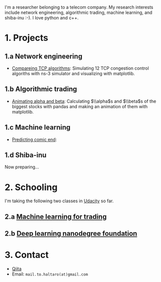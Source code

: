 I'm a researcher belonging to a telecom company. 
My research interests include network engineering, algorithmic trading, machine learning, and shiba-inu :-).
I love python and c++.

# 1. Projects

## 1.a Network engineering

* [Compareing TCP algorithms](https://github.com/haltaro/comparing-tcp-algorithms): Simulating 12 TCP congestion control algoriths with ns-3 simulator and visualizing with matplotlib.

## 1.b Algorithmic trading

* [Animating alpha and beta](https://github.com/haltaro/animating-alpha-and-beta): Calculating $\\alpha$s and $\\beta$s of the biggest stocks with pandas and making an animation of them with matplotlib.

## 1.c Machine learning

* [Predicting comic end](https://github.com/haltaro/predicting-comic-end):

## 1.d Shiba-inu

Now preparing...

# 2. Schooling

I'm taking the following two classes in [Udacity](https://www.udacity.com/) so far.

## 2.a [Machine learning for trading](https://www.udacity.com/course/machine-learning-for-trading--ud501)


## 2.b [Deep learning nanodegree foundation](https://www.udacity.com/course/deep-learning-nanodegree-foundation--nd101)

# 3. Contact

* [Qiita](http:/qiita.com/haltaro)
* Email: `mail.to.haltaro(at)gmail.com`

